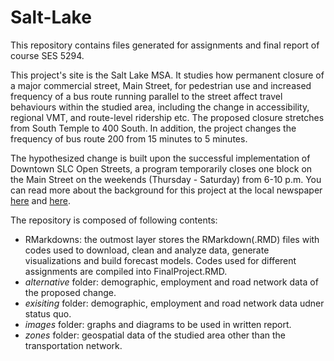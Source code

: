 # Salt-Lake
This repository contains files generated for assignments and final report of course SES 5294. 

This project's site is the Salt Lake MSA. It studies how permanent closure of a major commercial street, Main Street, for pedestrian use and increased frequency of a bus route running parallel to the street affect travel behaviours within the studied area, including the change in accessibility, regional VMT, and route-level ridership etc. The proposed closure stretches from South Temple to 400 South. In addition, the project changes the frequency of bus route 200 from 15 minutes to 5 minutes.

The hypothesized change is built upon the successful implementation of Downtown SLC Open Streets, a program temporarily closes one block on the Main Street on the weekends (Thursday - Saturday) from 6-10 p.m. You can read more about the background for this project at the local newspaper [here]( https://www.sltrib.com/news/2020/09/15/salt-lake-city-close/) and [here]( https://www.sltrib.com/news/2021/04/28/salt-lake-city-will-close/).

The repository is composed of following contents:
* RMarkdowns: the outmost layer stores the RMarkdown(.RMD) files with codes used to download, clean and analyze data, generate visualizations and build forecast models. Codes used for different assignments are compiled into FinalProject.RMD.
* _alternative_ folder: demographic, employment and road network data of the proposed change.
* _exisiting_ folder: demographic, employment and road network data udner status quo.
* _images_ folder: graphs and diagrams to be used in written report.
* _zones_ folder: geospatial data of the studied area other than the transportation network. 


